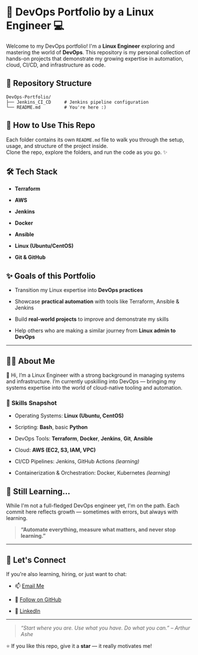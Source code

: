 
# 🚀 DevOps Portfolio by a Linux Engineer  💻

Welcome to my DevOps portfolio! I'm a **Linux Engineer** exploring and mastering the world of **DevOps**. This repository is my personal collection of hands-on projects that demonstrate my growing expertise in automation, cloud, CI/CD, and infrastructure as code.



## 📁 Repository Structure
```
DevOps-Portfolio/
├── Jenkins_CI_CD     # Jenkins pipeline configuration  
└── README.md         # You're here :)
```

## 📌 How to Use This Repo

Each folder contains its own `README.md` file to walk you through the setup, usage, and structure of the project inside.  
Clone the repo, explore the folders, and run the code as you go. ✨

## 🛠️ Tech Stack

-   **Terraform**
    
-   **AWS**
    
-   **Jenkins**
    
-   **Docker**
    
-   **Ansible**
    
-   **Linux (Ubuntu/CentOS)**
    
-   **Git & GitHub**


## ✨ Goals of this Portfolio

-   Transition my Linux expertise into **DevOps practices**
    
-   Showcase **practical automation** with tools like Terraform, Ansible & Jenkins
    
-   Build **real-world projects** to improve and demonstrate my skills
    
-   Help others who are making a similar journey from **Linux admin to DevOps**

----------


## 👨‍💻 About Me

👋 Hi, I’m a Linux Engineer with a strong background in managing systems and infrastructure. I’m currently upskilling into DevOps — bringing my systems expertise into the world of cloud-native tooling and automation.

### 🔧 Skills Snapshot

-   Operating Systems: **Linux (Ubuntu, CentOS)**
    
-   Scripting: **Bash**, basic **Python**
    
-   DevOps Tools: **Terraform**, **Docker**, **Jenkins**, **Git**, **Ansible**
    
-   Cloud: **AWS (EC2, S3, IAM, VPC)**
    
-   CI/CD Pipelines: Jenkins, GitHub Actions _(learning)_
    
-   Containerization & Orchestration: Docker, Kubernetes _(learning)_


## 🧠 Still Learning...

While I'm not a full-fledged DevOps engineer yet, I'm on the path. Each commit here reflects growth — sometimes with errors, but always with learning.


> **“Automate everything, measure what matters, and never stop learning.”**

---
## 🤝 Let's Connect

If you're also learning, hiring, or just want to chat:

-   📫 [Email Me](nitheeshprakash26@gmail.com)
    
-   🐙 [Follow on GitHub](https://github.com/nitheesh-p)
    
-   💼 [LinkedIn](https://www.linkedin.com/in/nitheeshpr/)
    

----------

> _“Start where you are. Use what you have. Do what you can.” – Arthur Ashe_

⭐ If you like this repo, give it a **star** — it really motivates me!
